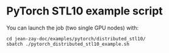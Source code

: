 # PyTorch STL10 example script

You can launch the job (two single GPU nodes) with:
```
cd jean-zay-doc/examples/pytorch/distributed_stl10/
sbatch ./pytorch_distributed_stl10_example.sh
```
